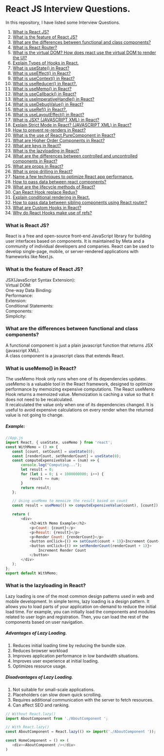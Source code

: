 # React JS Interview Questions.
In this repository, I have listed some Interview Questions. <br />
1. [What is React JS?](#what-is-react-js) <br /> 
2. [What is the feature of React JS?](#what-is-the-feature-of-react-js)  <br />
3. [What are the differences between functional and class components?](#what-are-the-differences-between-functional-and-class-components)  <br />
4. [What is React Router?](https://en.wikipedia.org/wiki/Object-relational_mapping)  <br />
5. [What is the virtual DOM? How does react use the virtual DOM to render the UI?](https://en.wikipedia.org/wiki/Object-relational_mapping)  <br />
6. [Explain Types of Hooks in React.](https://en.wikipedia.org/wiki/Object-relational_mapping)  <br />
7. [What is useState() in React?](https://en.wikipedia.org/wiki/Object-relational_mapping)  <br />
8. [What is useEffect() in React?](https://en.wikipedia.org/wiki/Object-relational_mapping)  <br />
9. [What is useContext() in React?](https://en.wikipedia.org/wiki/Object-relational_mapping)  <br />
10. [What is useReducer() in React?.](https://en.wikipedia.org/wiki/Object-relational_mapping)  <br />
11. [What is useMemo() in React?](#what-is-usememo-in-react)  <br />
12. [What is useCallback() in React?](https://en.wikipedia.org/wiki/Object-relational_mapping)  <br />
13. [What is useImperativeHandle() in React?](https://en.wikipedia.org/wiki/Object-relational_mapping)  <br />
14. [What is useDebugValue() in React?](https://en.wikipedia.org/wiki/Object-relational_mapping)  <br />
15. [What is useRef() in React?.](https://en.wikipedia.org/wiki/Object-relational_mapping)  <br />
16. [What is useLayoutEffect() in React?](https://en.wikipedia.org/wiki/Object-relational_mapping)  <br />
17. [What is JSX? (JAVASCRIPT XML) in React?](https://en.wikipedia.org/wiki/Object-relational_mapping)  <br />
18. [Explain Strict Mode in React? (JAVASCRIPT XML) in React?](https://en.wikipedia.org/wiki/Object-relational_mapping)  <br />
19. [How to prevent re-renders in React?](https://en.wikipedia.org/wiki/Object-relational_mapping)  <br />
20. [What is the use of React.PureComponent in React?](https://en.wikipedia.org/wiki/Object-relational_mapping)  <br />
21. [What are Higher Order Components in React?](https://en.wikipedia.org/wiki/Object-relational_mapping)  <br />
22. [What are keys in React?](https://en.wikipedia.org/wiki/Object-relational_mapping)  <br />
23. [What is the lazyloading in React?](#what-is-the-lazyloading-in-react)  <br />
24. [What are the differences between controlled and uncontrolled components in React?](https://en.wikipedia.org/wiki/Object-relational_mapping)  <br />
25. [What are props in React?](https://en.wikipedia.org/wiki/Object-relational_mapping)  <br />
26. [What is prop drilling in React?](https://en.wikipedia.org/wiki/Object-relational_mapping)  <br />
27. [Name a few techniques to optimize React app performance.](https://en.wikipedia.org/wiki/Object-relational_mapping)  <br />
28. [How to pass data between react components?](https://en.wikipedia.org/wiki/Object-relational_mapping)  <br />
29. [What are the lifecycle methods of React?](https://en.wikipedia.org/wiki/Object-relational_mapping)  <br />
30. [Can React Hook replace Redux?](https://en.wikipedia.org/wiki/Object-relational_mapping)  <br />
31. [Explain conditional rendering in React.](https://en.wikipedia.org/wiki/Object-relational_mapping)  <br />
32. [How to pass data between sibling components using React router?](https://en.wikipedia.org/wiki/Object-relational_mapping)  <br />
33. [What are Custom Hooks in React?](https://en.wikipedia.org/wiki/Object-relational_mapping)  <br />
34. [Why do React Hooks make use of refs?](https://en.wikipedia.org/wiki/Object-relational_mapping) 


### What is React JS?
React is a free and open-source front-end JavaScript library for building user interfaces based on components. It is maintained by Meta and a community of individual developers and companies. React can be used to develop single-page, mobile, or server-rendered applications with frameworks like Next.js.

### What is the feature of React JS?
JSX(JavaScript Syntax Extension): <br />
Virtual DOM: <br />
One-way Data Binding: <br />
Performance: <br />
Extension: <br />
Conditional Statements: <br />
Components: <br />
Simplicity: <br />


### What are the differences between functional and class components?
A functional component is just a plain javascript function that returns JSX (javascript XML). <br />
A class component is a javascript class that extends React.



### What is useMemo() in React?
The useMemo Hook only runs when one of its dependencies updates. useMemo is a valuable tool in the React framework, designed to optimize performance by memoizing expensive computations. The React useMemo Hook returns a memoized value.
Memoization is caching a value so that it does not need to be recalculated. <br />
It recalculated the value only when one of its dependencies changed. It is useful to avoid expensive calculations on every render when the returned value is not going to change.

##### Example: <br />
 ```javascript
//App.js
import React, { useState, useMemo } from 'react';
const WithMemo = () => {
	const [count, setCount] = useState(0);
	const [renderCount, setRenderCount] = useState(0);
	const computeExpensiveValue = (num) => {
		console.log("Computing...");
		let result = 0;
		for (let i = 0; i < 1000000000; i++) {
			result += num;
		}
		return result;
	};

	// Using useMemo to memoize the result based on count
	const result = useMemo(() => computeExpensiveValue(count), [count]);

	return (
		<div>
			<h2>With Memo Example</h2>
			<p>Count: {count}</p>
			<p>Result: {result}</p>
			<p>Render Count: {renderCount}</p>
			<button onClick={() => setCount(count + 1)}>Increment Count</button>
			<button onClick={() => setRenderCount(renderCount + 1)}>
				Increment Render Count
			</button>
		</div>
	);
};
export default WithMemo;
```


### What is the lazyloading in React?
Lazy loading is one of the most common design patterns used in web and mobile development. In simple terms, lazy loading is a design pattern. It allows you to load parts of your application on-demand to reduce the initial load time. 
For example, you can initially load the components and modules related to user login and registration. Then, you can load the rest of the components based on user navigation.

#####    Advantages of Lazy Loading.
1. Reduces initial loading time by reducing the bundle size.
2. Reduces browser workload
3. Improves application performance in low bandwidth situations.
4. Improves user experience at initial loading.
5. Optimizes resource usage.

#####    Disadvantages of Lazy Loading.
1. Not suitable for small-scale applications.
2. Placeholders can slow down quick scrolling.
3. Requires additional communication with the server to fetch resources.
4. Can affect SEO and ranking.
   
 ```javascript
// Without React.lazy()
import AboutComponent from './AboutComponent ';

// With React.lazy()
const AboutComponent = React.lazy(() => import('./AboutComponent '));

const HomeComponent = () => (
    <div><AboutComponent /></div>
)

```

